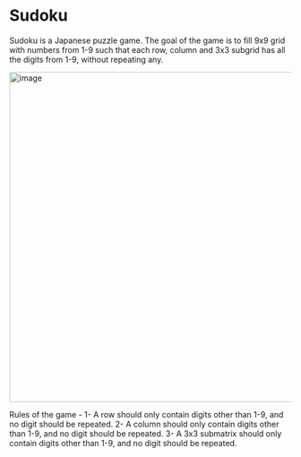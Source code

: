 # Sudoku
Sudoku is a Japanese puzzle game. 
The goal of the game is to fill 9x9 grid with numbers from 1-9 such that each row, column and 3x3 subgrid has all the digits from 1-9, without repeating any.

<img width="589" alt="image" src="https://user-images.githubusercontent.com/27808397/155566311-b92b49b1-b1b2-4031-a19e-1f92542bdc91.png">

Rules of the game - 
1- A row should only contain digits other than 1-9, and no digit should be repeated.
2- A column should only contain digits other than 1-9, and no digit should be repeated.
3- A 3x3 submatrix should only contain digits other than 1-9, and no digit should be repeated.
